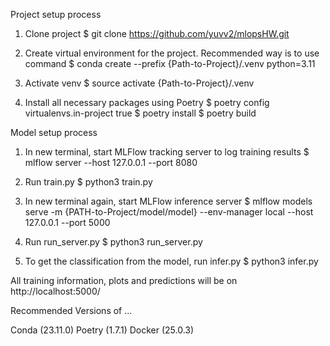 Project setup process

1. Clone project $ git clone https://github.com/yuvv2/mlopsHW.git

2. Create virtual environment for the project. Recommended way is to use command
   $ conda create --prefix {Path-to-Project}/.venv python=3.11

3. Activate venv $ source activate {Path-to-Project}/.venv

4. Install all necessary packages using Poetry $ poetry config
   virtualenvs.in-project true $ poetry install $ poetry build

Model setup process

1. In new terminal, start MLFlow tracking server to log training results $
   mlflow server --host 127.0.0.1 --port 8080

2. Run train.py $ python3 train.py

3. In new terminal again, start MLFlow inference server $ mlflow models serve -m
   {PATH-to-Project/model/model} --env-manager local --host 127.0.0.1 --port
   5000

4. Run run_server.py $ python3 run_server.py

5. To get the classification from the model, run infer.py $ python3 infer.py

All training information, plots and predictions will be on
http://localhost:5000/

Recommended Versions of ...

Conda (23.11.0) Poetry (1.7.1) Docker (25.0.3)
